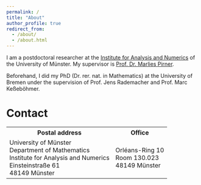 ```yaml
---
permalink: /
title: "About"
author_profile: true
redirect_from: 
  - /about/
  - /about.html
---
```

I am a postdoctoral researcher at the [Institute for Analysis and Numerics](https://www.uni-muenster.de/AMM/en/index.shtml) of the University of Münster. My supervisor is [Prof. Dr. Marlies Pirner](https://www.uni-muenster.de/AMM/en/Pirner/index.shtml).

Beforehand, I did my PhD (Dr. rer. nat. in Mathematics) at the University of Bremen under the supervision of Prof. Jens Rademacher and Prof. Marc Keßeböhmer.

Contact
=======
<table>
  <tr><th>Postal address</th> <th>Office</th> </tr>
  <tr><td>University of Münster<br>
Department of Mathematics<br>
Institute for Analysis and Numerics<br>
Einsteinstraße 61<br>
48149 Münster</td>
  <td>Orléans-Ring 10<br>
Room 130.023<br>
48149 Münster</td></tr>
  </table>

